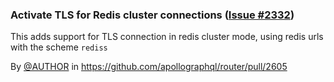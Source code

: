 ### Activate TLS for Redis cluster connections ([Issue #2332](https://github.com/apollographql/router/issues/2332))

This adds support for TLS connection in redis cluster mode, using redis urls with the scheme `rediss`

By [@AUTHOR](https://github.com/AUTHOR) in https://github.com/apollographql/router/pull/2605